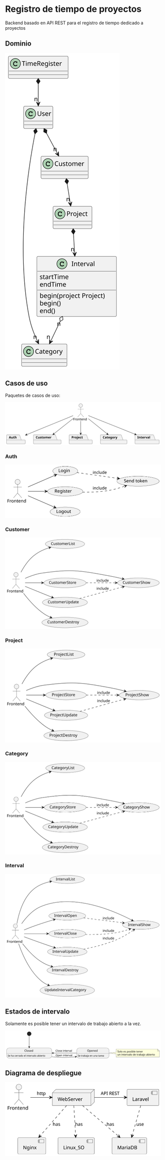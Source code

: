 # Registro de tiempo de proyectos

Backend basado en API REST para el registro de tiempo dedicado a proyectos

## Dominio

![Dominio](/docs/domain.svg)

## Casos de uso

Paquetes de casos de uso:

![Paquetes de casos de uso](/docs/usecase-packages.svg)

### Auth

![Autenticación](/docs/auth-usecases.svg)

### Customer

![Clientes](/docs/customer-usecases.svg)

### Project

![Projects](/docs/project-usecases.svg)

### Category

![Categorías](/docs/category-usecases.svg)

### Interval

![Intervalos](/docs/interval-usecases.svg)
 
## Estados de intervalo

Solamente es posible tener un intervalo de trabajo abierto a la vez.

![Estados de intervalo](/docs/interval-opened-closed-states.svg)

## Diagrama de despliegue

![Diagrama de despligue API REST](/docs/deploy-diagram.svg)